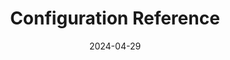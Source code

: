 ---
title: "Configuration Reference"
date: 2024-04-29
description: "Here below all the documentation pages related to **Configuration Reference**."
weight: 9
---